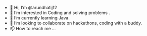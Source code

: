 - 👋 Hi, I’m @arundhatij12
- 👀 I’m interested in Coding and solving problems .
- 🌱 I’m currently learning Java.
- 💞️ I’m looking to collaborate on hackathons, coding with a buddy.
- 📫 How to reach me ...

<!---
arundhatij12/arundhatij12 is a ✨ special ✨ repository because its `README.md` (this file) appears on your GitHub profile.
You can click the Preview link to take a look at your changes.
--->
